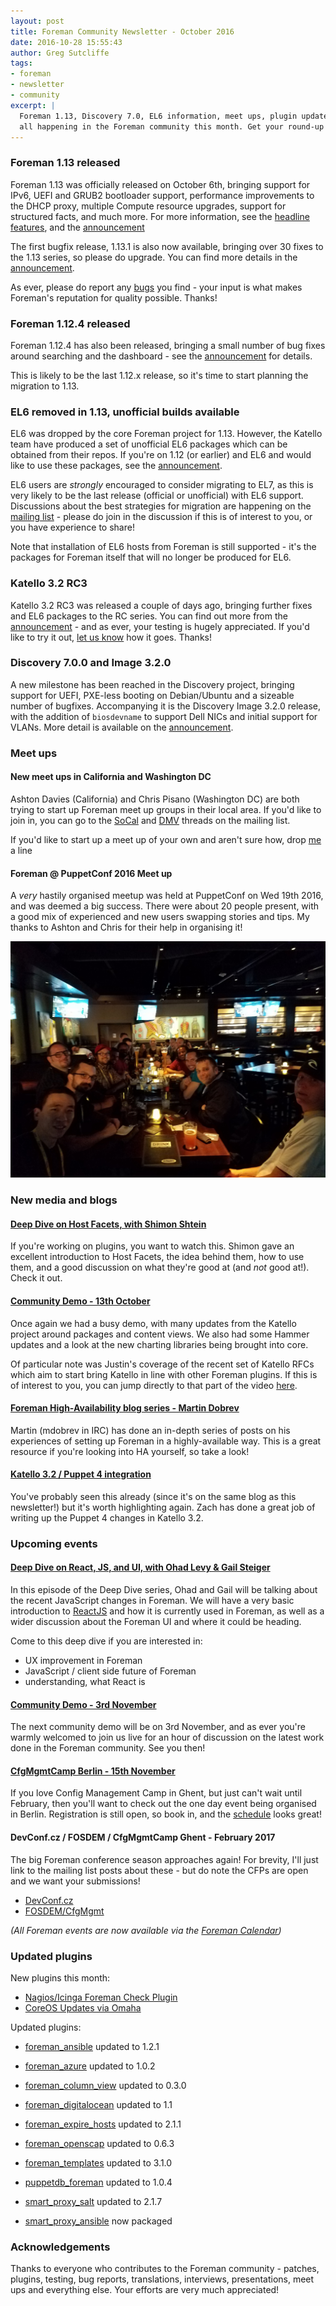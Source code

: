 ```yaml
---
layout: post
title: Foreman Community Newsletter - October 2016
date: 2016-10-28 15:55:43
author: Greg Sutcliffe
tags:
- foreman
- newsletter
- community
excerpt: |
  Foreman 1.13, Discovery 7.0, EL6 information, meet ups, plugin updates... it's
  all happening in the Foreman community this month. Get your round-up here!
---
```


### Foreman 1.13 released

Foreman 1.13 was officially released on October 6th, bringing support for IPv6,
UEFI and GRUB2 bootloader support, performance improvements to the DHCP proxy,
multiple Compute resource upgrades, support for structured facts, and much
more. For more information, see the [headline features][features], and the
[announcement][1_13]

The first bugfix release, 1.13.1 is also now available, bringing over 30 fixes
to the 1.13 series, so please do upgrade. You can find more details in the
[announcement][1_13_1].

As ever, please do report any [bugs][bugs] you find - your input is what makes
Foreman's reputation for quality possible. Thanks!

[features]: /manuals/1.13/index.html#Headlinefeatures
[1_13]: https://groups.google.com/d/topic/foreman-users/huLpB4vaNx8/discussion
[1_13_1]: https://groups.google.com/d/topic/foreman-users/QfqKGplGuTk/discussion
[bugs]: http://projects.theforeman.org/projects/foreman/issues/new

### Foreman 1.12.4 released

Foreman 1.12.4 has also been released, bringing a small number of bug fixes
around searching and the dashboard - see the [announcement][1_12_4] for
details.

This is likely to be the last 1.12.x release, so it's time to start planning
the migration to 1.13.

[1_12_4]: https://groups.google.com/d/topic/foreman-users/It-YDdGepLY/discussion

### EL6 removed in 1.13, unofficial builds available

EL6 was dropped by the core Foreman project for 1.13. However, the Katello team
have produced a set of unofficial EL6 packages which can be obtained from their
repos. If you're on 1.12 (or earlier) and EL6 and would like to use these
packages, see the [announcement][el6].

EL6 users are *strongly* encouraged to consider migrating to EL7, as this is
very likely to be the last release (official or unofficial) with EL6 support.
Discussions about the best strategies for migration are happening on the
[mailing list][userslist] - please do join in the discussion if this is of
interest to you, or you have experience to share!

Note that installation of EL6 hosts from Foreman is still supported - it's the
packages for Foreman itself that will no longer be produced for EL6.

[el6]: https://groups.google.com/d/topic/foreman-users/lec9OBPJEGo/discussion
[userslist]: https://groups.google.com/forum/#!forum/foreman-users

### Katello 3.2 RC3

Katello 3.2 RC3 was released a couple of days ago, bringing further fixes and
EL6 packages to the RC series. You can find out more from the
[announcement][k3_2_rc3] - and as ever, your testing is hugely appreciated. If
you'd like to try it out, [let us know][kbugs] how it goes. Thanks!

[k3_2_rc3]: https://groups.google.com/d/topic/foreman-users/vuP2HkjYkDY/discussion
[kbugs]: http://projects.theforeman.org/projects/katello/issues/new

### Discovery 7.0.0 and Image 3.2.0

A new milestone has been reached in the Discovery project, bringing support for
UEFI, PXE-less booting on Debian/Ubuntu and a sizeable number of bugfixes.
Accompanying it is the Discovery Image 3.2.0 release, with the addition of
`biosdevname` to support Dell NICs and initial support for VLANs. More detail
is available on the [announcement][d7_0].

[d7_0]: https://groups.google.com/d/topic/foreman-users/6dBSfGwCwGk/discussion

### Meet ups

#### New meet ups in California and Washington DC

Ashton Davies (California) and Chris Pisano (Washington DC) are both trying to
start up Foreman meet up groups in their local area. If you'd like to join in,
you can go to the [SoCal][socal] and [DMV][dmv] threads on the mailing list.

If you'd like to start up a meet up of your own and aren't sure how, drop
[me][mail_greg] a line

[socal]: https://groups.google.com/d/topic/foreman-users/R7Y7taHstPo/discussion
[dmv]: https://groups.google.com/d/topic/foreman-users/xpCo6nrsCJo/discussion
[mail_greg]: mailto:greg.sutcliffe@gmail.com

#### Foreman @ PuppetConf 2016 Meet up

A *very* hastily organised meetup was held at PuppetConf on Wed 19th 2016, and
was deemed a big success. There were about 20 people present, with a good mix
of experienced and new users swapping stories and tips. My thanks to Ashton and
Chris for their help in organising it!

![PuppetConf 2016](/static/images/blog_images/2016-10-27-foreman-community-newsletter-october-2016/puppetconf-2016.jpg)

### New media and blogs

#### [Deep Dive on Host Facets, with Shimon Shtein](https://youtu.be/KBGrGaN4HoQ)

If you're working on plugins, you want to watch this. Shimon gave an excellent
introduction to Host Facets, the idea behind them, how to use them, and a good
discussion on what they're good at (and *not* good at!). Check it out.

#### [Community Demo - 13th October](https://youtu.be/Rao1O1mc8AU)

Once again we had a busy demo, with many updates from the Katello project
around packages and content views. We also had some Hammer updates and a look
at the new charting libraries being brought into core.

Of particular note was Justin's coverage of the recent set of Katello RFCs
which aim to start bring Katello in line with other Foreman plugins. If this is
of interest to you, you can jump directly to that part of the video [here][yt_rfcs].

[yt_rfcs]: https://youtu.be/Rao1O1mc8AU?t=1092

#### [Foreman High-Availability blog series - Martin Dobrev](https://blog.dobrev.eu/blog/categories/foreman/)

Martin (mdobrev in IRC) has done an in-depth series of posts on his experiences
of setting up Foreman in a highly-available way. This is a great resource if
you're looking into HA yourself, so take a look!

#### [Katello 3.2 / Puppet 4 integration](https://theforeman.org/2016/10/puppet4-integration.html)

You've probably seen this already (since it's on the same blog as this
newsletter!) but it's worth highlighting again. Zach has done a great job of
writing up the Puppet 4 changes in Katello 3.2.

### Upcoming events

#### [Deep Dive on React, JS, and UI, with Ohad Levy & Gail Steiger](https://youtu.be/qtOJ7Irybas)

In this episode of the Deep Dive series, Ohad and Gail will be talking about
the recent JavaScript changes in Foreman. We will have a very basic
introduction to [ReactJS][reactjs] and how it is currently used in Foreman, as well as
a wider discussion about the Foreman UI and where it could be heading.

Come to this deep dive if you are interested in:

* UX improvement in Foreman
* JavaScript / client side future of Foreman
* understanding, what React is

[reactjs]: https://facebook.github.io/react/

#### [Community Demo - 3rd November](https://www.youtube.com/watch?v=J1ejZaDFR8o)

The next community demo will be on 3rd November, and as ever you're warmly
welcomed to join us live for an hour of discussion on the latest work done in
the Foreman community. See you then!

#### [CfgMgmtCamp Berlin - 15th November](http://cfgmgmtcamp.eu/berlin-2016)

If you love Config Management Camp in Ghent, but just can't wait until
February, then you'll want to check out the one day event being organised in
Berlin. Registration is still open, so book in, and the [schedule][cfg-berlin] looks great!

[cfg-berlin]: http://cfgmgmtcamp.eu/berlin-2016/

#### DevConf.cz / FOSDEM / CfgMgmtCamp Ghent - February 2017

The big Foreman conference season approaches again! For brevity, I'll just link
to the mailing list posts about these - but do note the CFPs are open and we
want your submissions!

* [DevConf.cz](https://devconf.cz/#cfp)
* [FOSDEM/CfgMgmt](https://groups.google.com/d/topic/foreman-users/n-XztMSKab8/discussion)

_(All Foreman events are now available via the [Foreman Calendar](/events))_

### Updated plugins

New plugins this month:

- [Nagios/Icinga Foreman Check Plugin](https://groups.google.com/d/topic/foreman-users/0BUptaQYyDs/discussion)
- [CoreOS Updates via Omaha](https://github.com/theforeman/foreman_omaha)

Updated plugins:

- [foreman_ansible](https://github.com/theforeman/foreman_ansible) updated to 1.2.1
- [foreman_azure](https://github.com/theforeman/foreman_azure) updated to 1.0.2
- [foreman_column_view](https://github.com/GregSutcliffe/foreman_column_view) updated to 0.3.0
- [foreman_digitalocean](https://github.com/theforeman/foreman-digitalocean) updated to 1.1
- [foreman_expire_hosts](https://github.com/theforeman/foreman_expire_hosts) updated to 2.1.1
- [foreman_openscap](https://github.com/OpenSCAP/foreman_openscap) updated to 0.6.3
- [foreman_templates](https://github.com/theforeman/foreman_templates) updated to 3.1.0
- [puppetdb_foreman](https://github.com/theforeman/puppetdb_foreman) updated to 1.0.4

- [smart_proxy_salt](https://github.com/theforeman/smart_proxy_salt) updated to 2.1.7
- [smart_proxy_ansible](https://github.com/theforeman/smart_proxy_ansible) now packaged

### Acknowledgements

Thanks to everyone who contributes to the Foreman community - patches, plugins,
testing, bug reports, translations, interviews, presentations, meet ups and
everything else. Your efforts are very much appreciated!
